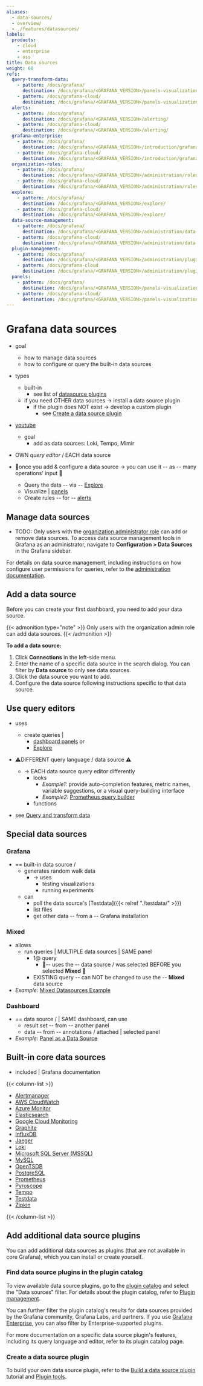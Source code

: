 ```yaml
---
aliases:
  - data-sources/
  - overview/
  - ./features/datasources/
labels:
  products:
    - cloud
    - enterprise
    - oss
title: Data sources
weight: 60
refs:
  query-transform-data:
    - pattern: /docs/grafana/
      destination: /docs/grafana/<GRAFANA_VERSION>/panels-visualizations/query-transform-data/
    - pattern: /docs/grafana-cloud/
      destination: /docs/grafana/<GRAFANA_VERSION>/panels-visualizations/query-transform-data/
  alerts:
    - pattern: /docs/grafana/
      destination: /docs/grafana/<GRAFANA_VERSION>/alerting/
    - pattern: /docs/grafana-cloud/
      destination: /docs/grafana/<GRAFANA_VERSION>/alerting/
  grafana-enterprise:
    - pattern: /docs/grafana/
      destination: /docs/grafana/<GRAFANA_VERSION>/introduction/grafana-enterprise/
    - pattern: /docs/grafana-cloud/
      destination: /docs/grafana/<GRAFANA_VERSION>/introduction/grafana-enterprise/
  organization-roles:
    - pattern: /docs/grafana/
      destination: /docs/grafana/<GRAFANA_VERSION>/administration/roles-and-permissions/#organization-roles
    - pattern: /docs/grafana-cloud/
      destination: /docs/grafana/<GRAFANA_VERSION>/administration/roles-and-permissions/#organization-roles
  explore:
    - pattern: /docs/grafana/
      destination: /docs/grafana/<GRAFANA_VERSION>/explore/
    - pattern: /docs/grafana-cloud/
      destination: /docs/grafana/<GRAFANA_VERSION>/explore/
  data-source-management:
    - pattern: /docs/grafana/
      destination: /docs/grafana/<GRAFANA_VERSION>/administration/data-source-management/
    - pattern: /docs/grafana-cloud/
      destination: /docs/grafana/<GRAFANA_VERSION>/administration/data-source-management/
  plugin-management:
    - pattern: /docs/grafana/
      destination: /docs/grafana/<GRAFANA_VERSION>/administration/plugin-management/
    - pattern: /docs/grafana-cloud
      destination: /docs/grafana/<GRAFANA_VERSION>/administration/plugin-management/
  panels:
    - pattern: /docs/grafana/
      destination: /docs/grafana/<GRAFANA_VERSION>/panels-visualizations/
    - pattern: /docs/grafana-cloud/
      destination: /docs/grafana/<GRAFANA_VERSION>/panels-visualizations/
---
```


# Grafana data sources

* goal
  * how to manage data sources
  * how to configure or query the built-in data sources

* types
  * built-in
    * see list of [datasource plugins](https://grafana.com/grafana/plugins/) 
  * if you need OTHER data sources -> install a data source plugin
    * if the plugin does NOT exist -> develop a custom plugin
      * see [Create a data source plugin](#create-a-data-source-plugin)
* [youtube](https://www.youtube.com/watch?v=cqHO0oYW6Ic)
  * goal
    * add as data sources: Loki, Tempo, Mimir

* OWN _query editor_ / EACH data source
* 👀once you add & configure a data source -> you can use it -- as -- many operations' input 👀
  - Query the data -- via -- [Explore](ref:explore)
  - Visualize | [panels](ref:panels)
  - Create rules -- for -- [alerts](ref:alerts)

## Manage data sources

* TODO:
Only users with the [organization administrator role](ref:organization-roles) can add or remove data sources.
To access data source management tools in Grafana as an administrator, navigate to **Configuration > Data Sources** in the Grafana sidebar.

For details on data source management, including instructions on how configure user permissions for queries, refer to the [administration documentation](ref:data-source-management).

## Add a data source

Before you can create your first dashboard, you need to add your data source.

{{< admonition type="note" >}}
Only users with the organization admin role can add data sources.
{{< /admonition >}}

**To add a data source:**

1. Click **Connections** in the left-side menu.
1. Enter the name of a specific data source in the search dialog. You can filter by **Data source** to only see data sources.
1. Click the data source you want to add.
1. Configure the data source following instructions specific to that data source.

## Use query editors

* uses
  * create queries |
    * [dashboard panels](ref:query-transform-data) or
    * [Explore](ref:explore)

* ⚠️DIFFERENT query language / data source ⚠️
  * -> EACH data source query editor differently
    * looks
      * _Example1:_ provide auto-completion features, metric names, variable suggestions, or a visual query-building interface
      * _Example2:_ [Prometheus query builder](https://vimeo.com/720004179)
    * functions

* see [Query and transform data](ref:query-transform-data)

## Special data sources

### Grafana

* == built-in data source /
  * generates random walk data
    * -> uses
      * testing visualizations
      * running experiments
  * can
    * poll the data source's [Testdata]({{< relref "./testdata/" >}})
    * list files
    * get other data -- from a -- Grafana installation 

### Mixed

* allows
  * run queries | MULTIPLE data sources | SAME panel
    * 1@ query
      * 👀-- uses the -- data source / was selected BEFORE you selected **Mixed** 👀
    * EXISTING query -- can NOT be changed to use the -- **Mixed** data source
* _Example:_ [Mixed Datasources Example](https://play.grafana.org/d/000000100/)

### Dashboard

* == data source / | SAME dashboard, can use 
  * result set -- from -- another panel
  * data -- from -- annotations / attached | selected panel
* _Example:_ [Panel as a Data Source](https://play.grafana.org/d/ede8zps8ndb0gc/)

## Built-in core data sources

* included | Grafana documentation

{{< column-list >}}

- [Alertmanager](alertmanager/)
- [AWS CloudWatch](aws-cloudwatch/)
- [Azure Monitor](azure-monitor/)
- [Elasticsearch](elasticsearch/)
- [Google Cloud Monitoring](google-cloud-monitoring/)
- [Graphite](graphite/)
- [InfluxDB](influxdb/)
- [Jaeger](jaeger/)
- [Loki](loki/)
- [Microsoft SQL Server (MSSQL)](mssql/)
- [MySQL](mysql/)
- [OpenTSDB](opentsdb/)
- [PostgreSQL](postgres/)
- [Prometheus](prometheus/)
- [Pyroscope](pyroscope/)
- [Tempo](tempo/)
- [Testdata](testdata/)
- [Zipkin](zipkin/)

{{< /column-list >}}

## Add additional data source plugins

You can add additional data sources as plugins (that are not available in core Grafana), which you can install or create yourself.

### Find data source plugins in the plugin catalog

To view available data source plugins, go to the [plugin catalog](/grafana/plugins/?type=datasource) and select the "Data sources" filter.
For details about the plugin catalog, refer to [Plugin management](ref:plugin-management).

You can further filter the plugin catalog's results for data sources provided by the Grafana community, Grafana Labs, and partners.
If you use [Grafana Enterprise](ref:grafana-enterprise), you can also filter by Enterprise-supported plugins.

For more documentation on a specific data source plugin's features, including its query language and editor, refer to its plugin catalog page.

### Create a data source plugin

To build your own data source plugin, refer to the [Build a data source plugin](/developers/plugin-tools/tutorials/build-a-data-source-plugin) tutorial and [Plugin tools](/developers/plugin-tools).
